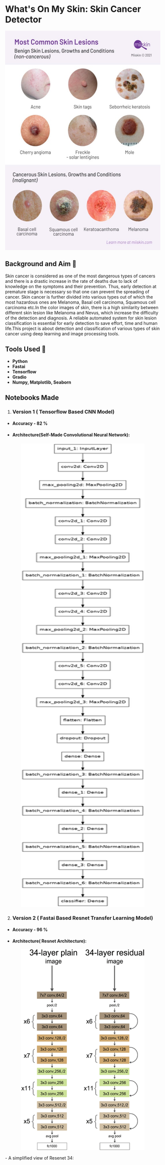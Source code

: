 # What's On My Skin: Skin Cancer Detector
<p align="center">
  <img 
    width="540"
    height="710"
    src="https://github.com/AdiNarendra98/WhatsonmySkin-SkinCancerDetector/blob/main/ss/x1.jpg"
  >
</p>

## Background and Aim 🏹
Skin cancer is considered as one of the most dangerous types of cancers and there is a drastic increase in the rate of deaths due to lack of knowledge on the symptoms and their prevention. Thus, early detection at premature stage is necessary so that one can prevent the spreading of cancer. Skin cancer is further divided into various types out of which the most hazardous ones are Melanoma, Basal cell carcinoma, Squamous cell carcinoma etc.In the color images of skin, there is a high similarity between different skin lesion like Melanoma and Nevus, which increase the difficulty of the detection and diagnosis. A reliable automated system for skin lesion classification is essential for early detection to save effort, time and human life.This project is about detection and classification of various types of skin cancer using deep learning and image processing tools.

## Tools Used 🧰
- **Python**
- **Fastai**
- **Tensorflow**
- **Gradio**
- **Numpy, Matplotlib, Seaborn**

## Notebooks Made

1. ### Version 1 ( Tensorflow Based CNN Model)
- #### Accuracy - 82 %
- #### Architecture(Self-Made Convolutional Neural Network):
<p align="center">
  <img 
    width="400"
    height="1500"
    src="https://github.com/AdiNarendra98/WhatsonmySkin-SkinCancerDetector/blob/main/V1(Tensorflow)/model.png"
  >
</p>



2. ### Version 2 ( Fastai Based Resnet Transfer Learning Model)
- #### Accuracy - 96 %
- #### Architecture( Resnet Architecture):
<p align="center">
  <img 
    width="400"
    height="650"
    src="https://github.com/AdiNarendra98/WhatsonmySkin-SkinCancerDetector/blob/main/ss/rs1.png"
  >
</p>
- A simplified view of Resenet 34:

  



